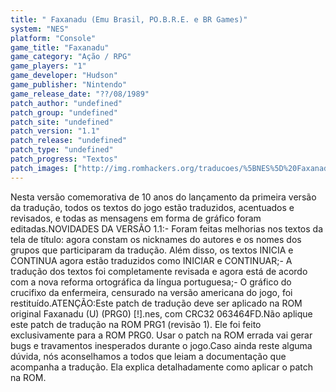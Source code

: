 ```yaml
---
title: " Faxanadu (Emu Brasil, PO.B.R.E. e BR Games)"
system: "NES"
platform: "Console"
game_title: "Faxanadu"
game_category: "Ação / RPG"
game_players: "1"
game_developer: "Hudson"
game_publisher: "Nintendo"
game_release_date: "??/08/1989"
patch_author: "undefined"
patch_group: "undefined"
patch_site: "undefined"
patch_version: "1.1"
patch_release: "undefined"
patch_type: "undefined"
patch_progress: "Textos"
patch_images: ["http://img.romhackers.org/traducoes/%5BNES%5D%20Faxanadu%20-%20POBRE%20-%201.png","http://img.romhackers.org/traducoes/%5BNES%5D%20Faxanadu%20-%20POBRE%20-%202.png","http://img.romhackers.org/traducoes/%5BNES%5D%20Faxanadu%20-%20POBRE%20-%203.png"]
---
```

Nesta versão comemorativa de 10 anos do lançamento da primeira versão da tradução, todos os textos do jogo estão traduzidos, acentuados e revisados, e todas as mensagens em forma de gráfico foram editadas.NOVIDADES DA VERSÃO 1.1:- Foram feitas melhorias nos textos da tela de título: agora constam os nicknames do autores e os nomes dos grupos que participaram da tradução. Além disso, os textos INICIA e CONTINUA agora estão traduzidos como INICIAR e CONTINUAR;- A tradução dos textos foi completamente revisada e agora está de acordo com a nova reforma ortográfica da língua portuguesa;- O gráfico do crucifixo da enfermeira, censurado na versão americana do jogo, foi restituído.ATENÇÃO:Este patch de tradução deve ser aplicado na ROM original Faxanadu (U) (PRG0) [!].nes, com CRC32 063464FD.Não aplique este patch de tradução na ROM PRG1 (revisão 1). Ele foi feito exclusivamente para a ROM PRG0. Usar o patch na ROM errada vai gerar bugs e travamentos inesperados durante o jogo.Caso ainda reste alguma dúvida, nós aconselhamos a todos que leiam a documentação que acompanha a tradução. Ela explica detalhadamente como aplicar o patch na ROM.